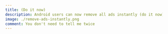 ```yaml
---
title: (Do it now)
description: Android users can now remove all ads instantly (do it now)
image: ./remove-ads-instantly.png
comment: You don't need to tell me twice
---
```

